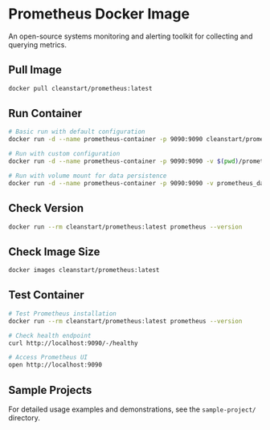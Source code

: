 # Prometheus Docker Image

An open-source systems monitoring and alerting toolkit for collecting and querying metrics.

## Pull Image
```bash
docker pull cleanstart/prometheus:latest
```

## Run Container
```bash
# Basic run with default configuration
docker run -d --name prometheus-container -p 9090:9090 cleanstart/prometheus:latest

# Run with custom configuration
docker run -d --name prometheus-container -p 9090:9090 -v $(pwd)/prometheus.yml:/etc/prometheus/prometheus.yml cleanstart/prometheus:latest

# Run with volume mount for data persistence
docker run -d --name prometheus-container -p 9090:9090 -v prometheus_data:/prometheus cleanstart/prometheus:latest
```

## Check Version
```bash
docker run --rm cleanstart/prometheus:latest prometheus --version
```

## Check Image Size
```bash
docker images cleanstart/prometheus:latest
```

## Test Container
```bash
# Test Prometheus installation
docker run --rm cleanstart/prometheus:latest prometheus --version

# Check health endpoint
curl http://localhost:9090/-/healthy

# Access Prometheus UI
open http://localhost:9090
```

## Sample Projects
For detailed usage examples and demonstrations, see the `sample-project/` directory.
